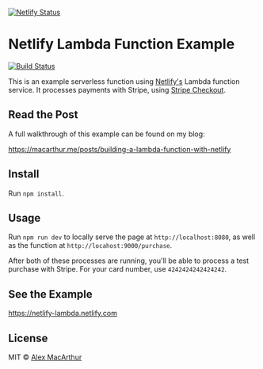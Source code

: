 [![Netlify Status](https://api.netlify.com/api/v1/badges/1c9530ef-0935-44e0-b5a4-ac0c6e7e8849/deploy-status)](https://app.netlify.com/sites/hardcore-jepsen-846728/deploys)

# Netlify Lambda Function Example

[![Build Status](https://travis-ci.org/alexmacarthur/netlify-lambda-function-example.svg?branch=master)](https://travis-ci.org/alexmacarthur/netlify-lambda-function-example)

This is an example serverless function using [Netlify's](https://www.netlify.com/) Lambda function service. It processes payments with Stripe, using [Stripe Checkout](https://stripe.com/checkout).

## Read the Post
A full walkthrough of this example can be found on my blog:

https://macarthur.me/posts/building-a-lambda-function-with-netlify

## Install
Run `npm install`.

## Usage
Run `npm run dev` to locally serve the page at `http://localhost:8080`, as well as the function at `http://locahost:9000/purchase`.

After both of these processes are running, you'll be able to process a test purchase with Stripe. For your card number, use `4242424242424242`.

## See the Example
https://netlify-lambda.netlify.com

## License
MIT © [Alex MacArthur](https://macarthur.me)
